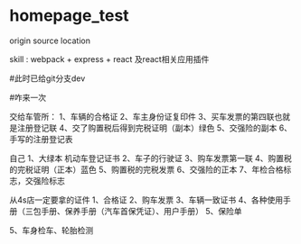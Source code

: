 # homepage_test

origin source location

skill : webpack + express + react 及react相关应用插件

#此时已给git分支dev

#咋来一次


交给车管所：
1、车辆的合格证
2、车主身份证复印件
3、买车发票的第四联也就是注册登记联
4、交了购置税后得到完税证明（副本）绿色
5、交强险的副本
6、手写的注册登记表

自己
1、大绿本 机动车登记证书
2、车子的行驶证
3、购车发票第一联
4、购置税的完税证明（正本）蓝色
5、购置税的完税发票
6、交强险的正本
7、年检合格标志，交强险标志


从4s店一定要拿的证件
1、合格证
2、购车发票
3、车辆一致证书
4、各种使用手册（三包手册、保养手册（汽车首保凭证）、用户手册）
5、保险单



5、车身检车、轮胎检测
